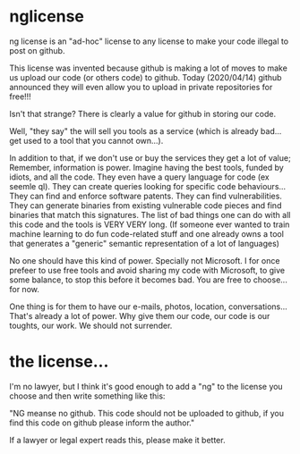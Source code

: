 # nglicense
ng license is an "ad-hoc" license to any license to make your code illegal to post on github.

This license was invented because github is making a lot of moves to make us upload our code (or others code) to github. Today (2020/04/14) github announced they will even allow you to upload in private repositories for free!!! 

Isn't that strange? There is clearly a value for github in storing our code.

Well, "they say" the will sell you tools as a service (which is already bad... get used to a tool that you cannot own...).

In addition to that, if we don't use or buy the services they get a lot of value; Remember, information is power. Imagine having the best tools, funded by idiots, and all the code. They even have a query language for code (ex seemle ql). They can create queries looking for specific code behaviours... They can find and enforce software patents. They can find vulnerabilities. They can generate binaries from existing vulnerable code pieces and find binaries that match this signatures. The list of bad things one can do with all this code and the tools is VERY VERY long. (If someone ever wanted to train machine learning to do fun code-related stuff and one already owns a tool that generates a "generic" semantic representation of a lot of languages)


No one should have this kind of power. Specially not Microsoft. I for once prefeer to use free tools and avoid sharing my code with Microsoft, to give some balance, to stop this before it becomes bad. You are free to choose... for now.

One thing is for them to have our e-mails, photos, location, conversations... That's already a lot of power. Why give them our code, our code is our toughts, our work. We should not surrender.

# the license...

I'm no lawyer, but I think it's good enough to add a "ng" to the license you choose and then write something like this:

"NG meanse no github. This code should not be uploaded to github, if you find this code on github please inform the author."

If a lawyer or legal expert reads this, please make it better. 
